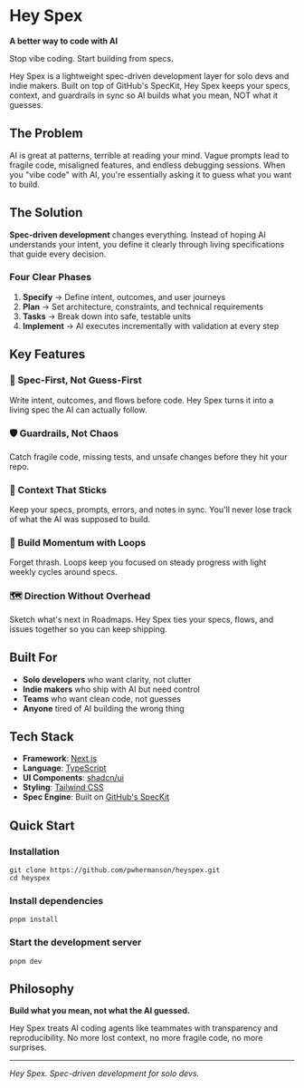# Hey Spex

**A better way to code with AI**

Stop vibe coding. Start building from specs.

Hey Spex is a lightweight spec-driven development layer for solo devs and indie makers. Built on top of GitHub's SpecKit, Hey Spex keeps your specs, context, and guardrails in sync so AI builds what you mean, NOT what it guesses.

## The Problem

AI is great at patterns, terrible at reading your mind. Vague prompts lead to fragile code, misaligned features, and endless debugging sessions. When you "vibe code" with AI, you're essentially asking it to guess what you want to build.

## The Solution

**Spec-driven development** changes everything. Instead of hoping AI understands your intent, you define it clearly through living specifications that guide every decision.

### Four Clear Phases

1. **Specify** → Define intent, outcomes, and user journeys
2. **Plan** → Set architecture, constraints, and technical requirements  
3. **Tasks** → Break down into safe, testable units
4. **Implement** → AI executes incrementally with validation at every step

## Key Features

### 🎯 Spec-First, Not Guess-First
Write intent, outcomes, and flows before code. Hey Spex turns it into a living spec the AI can actually follow.

### 🛡️ Guardrails, Not Chaos
Catch fragile code, missing tests, and unsafe changes before they hit your repo.

### 🧠 Context That Sticks
Keep your specs, prompts, errors, and notes in sync. You'll never lose track of what the AI was supposed to build.

### 🔄 Build Momentum with Loops
Forget thrash. Loops keep you focused on steady progress with light weekly cycles around specs.

### 🗺️ Direction Without Overhead
Sketch what's next in Roadmaps. Hey Spex ties your specs, flows, and issues together so you can keep shipping.

## Built For

- **Solo developers** who want clarity, not clutter
- **Indie makers** who ship with AI but need control
- **Teams** who want clean code, not guesses
- **Anyone** tired of AI building the wrong thing

## Tech Stack

- **Framework**: [Next.js](https://nextjs.org/)
- **Language**: [TypeScript](https://www.typescriptlang.org/)
- **UI Components**: [shadcn/ui](https://ui.shadcn.com/)
- **Styling**: [Tailwind CSS](https://tailwindcss.com/)
- **Spec Engine**: Built on [GitHub's SpecKit](https://github.com/github/speckit)

## Quick Start

### Installation

```shell
git clone https://github.com/pwhermanson/heyspex.git
cd heyspex
```

### Install dependencies

```shell
pnpm install
```

### Start the development server

```shell
pnpm dev
```

## Philosophy

**Build what you mean, not what the AI guessed.**

Hey Spex treats AI coding agents like teammates with transparency and reproducibility. No more lost context, no more fragile code, no more surprises.

---

*Hey Spex. Spec-driven development for solo devs.*